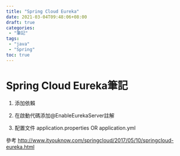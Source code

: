 ```yaml
---
title: "Spring Cloud Eureka"
date: 2021-03-04T09:48:06+08:00
draft: true
categories:
 - "筆記"
tags:
 - "java"
 - "Spring"
toc: true
---
```


# Spring Cloud Eureka筆記
<!--more-->



1. 添加依賴

2. 在啟動代碼添加@EnableEurekaServer註解

3. 配置文件 application.properties OR application.yml



參考
http://www.ityouknow.com/springcloud/2017/05/10/springcloud-eureka.html
